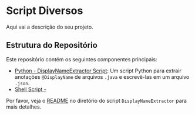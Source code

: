 # Script Diversos

Aqui vai a descrição do seu projeto.

## Estrutura do Repositório

Este repositório contém os seguintes componentes principais:

- [Python - DisplayNameExtractor Script](./sub-README.md): Um script Python para extrair anotações `@DisplayName` de arquivos `.java` e escrevê-las em um arquivo `.json`.
- [Shell Script - ](./sub-README2.md)

Por favor, veja o [README](./sub-README.md) no diretório do script `DisplayNameExtractor` para mais detalhes.
